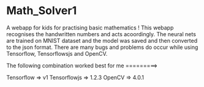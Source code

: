 # Math_Solver1
A webapp for kids for practising basic mathematics !
This webapp recognises the handwritten numbers and acts acoordingly.
The neural nets are trained on MNIST dataset and the model was saved and then converted to the json format.
There are many bugs and problems do occur while using Tensorflow, Tensorflowsjs and OpenCV.

The following combination worked best for me =========>

Tensorflow => v1
Tensorflowjs => 1.2.3
OpenCV => 4.0.1



